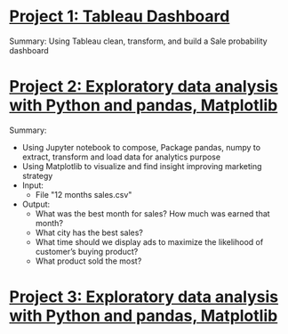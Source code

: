 
# [Project 1: Tableau Dashboard](https://public.tableau.com/app/profile/trang9503)
Summary: Using Tableau clean, transform, and build a Sale probability dashboard


# [Project 2: Exploratory data analysis with Python and pandas, Matplotlib](https://github.com/Trangnguyen0824/ETL-Data-by-Python-Pandas)                     
Summary:
* Using Jupyter notebook to compose, Package pandas, numpy to extract, transform and load data for analytics purpose
* Using Matplotlib to visualize and find insight improving marketing strategy  
* Input: 
  * File "12 months sales.csv"
* Output:
  * What was the best month for sales? How much was earned that month?
  * What city has the best sales?
  * What time should we display ads to maximize the likelihood of customer’s buying product?
  * What product sold the most?

# [Project 3: Exploratory data analysis with Python and pandas, Matplotlib](https://github.com/Trangnguyen0824/ETL-Data-by-Python-Pandas) 
